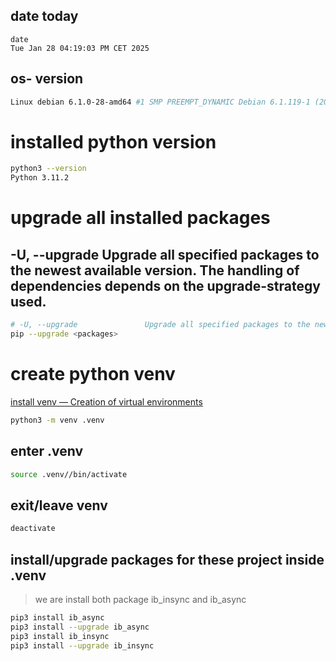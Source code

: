 ## date today 

```bach
date
Tue Jan 28 04:19:03 PM CET 2025
```


## os- version

```bash
Linux debian 6.1.0-28-amd64 #1 SMP PREEMPT_DYNAMIC Debian 6.1.119-1 (2024-11-22) x86_64 GNU/Linux
```

# installed python version 

```bash
python3 --version
Python 3.11.2
```

# upgrade all installed packages

## -U, --upgrade               Upgrade all specified packages to the newest available version. The handling of dependencies depends on the upgrade-strategy used.

```bash
# -U, --upgrade               Upgrade all specified packages to the newest available version. The handling of dependencies depends on the upgrade-strategy used.
pip --upgrade <packages>
```

# create python venv

[install venv — Creation of virtual environments](https://docs.python.org/3/library/venv.html)

```bash
python3 -m venv .venv
```

## enter .venv

```bash
source .venv//bin/activate
```

## exit/leave venv

```bash
deactivate
```

## install/upgrade  packages for these project inside .venv

> we are install both package ib_insync and ib_async

```bash
pip3 install ib_async
pip3 install --upgrade ib_async
pip3 install ib_insync
pip3 install --upgrade ib_insync
```
